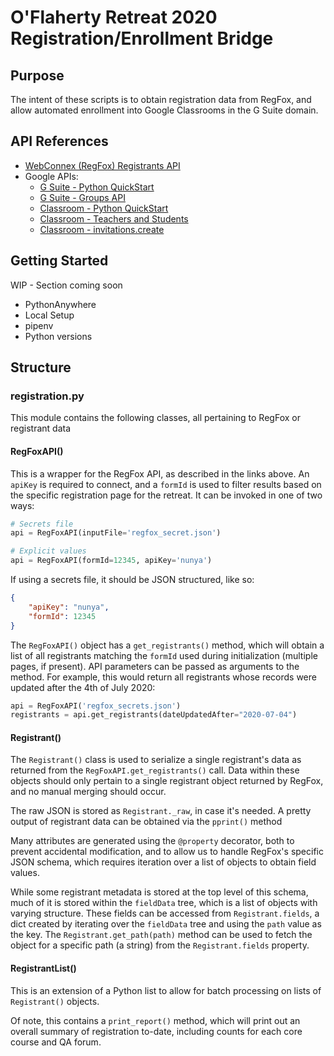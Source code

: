 # O'Flaherty Retreat 2020 Registration/Enrollment Bridge

## Purpose
The intent of these scripts is to obtain registration data from RegFox, and allow automated enrollment into Google Classrooms in the G Suite domain.

## API References
* [WebConnex (RegFox) Registrants API](https://docs.webconnex.io/api/v2/#registrants)
* Google APIs:
    * [G Suite - Python QuickStart](https://developers.google.com/admin-sdk/directory/v1/quickstart/python)
    * [G Suite - Groups API](https://developers.google.com/admin-sdk/directory/v1/reference/groups)
    * [Classroom - Python QuickStart](https://developers.google.com/classroom/quickstart/python)
    * [Classroom - Teachers and Students](https://developers.google.com/classroom/guides/manage-users)
    * [Classroom - invitations.create](https://developers.google.com/classroom/reference/rest/v1/invitations/create)

## Getting Started
WIP - Section coming soon

* PythonAnywhere
* Local Setup
* pipenv
* Python versions

## Structure

### registration.py
This module contains the following classes, all pertaining to RegFox or registrant data

#### RegFoxAPI()
This is a wrapper for the RegFox API, as described in the links above. An `apiKey` is required to connect, and a `formId` is used to filter results based on the specific registration page for the retreat. It can be invoked in one of two ways:

``` python
# Secrets file
api = RegFoxAPI(inputFile='regfox_secret.json')

# Explicit values
api = RegFoxAPI(formId=12345, apiKey='nunya')
```

If using a secrets file, it should be JSON structured, like so:

``` json
{
    "apiKey": "nunya",
    "formId": 12345
}
```

The `RegFoxAPI()` object has a `get_registrants()` method, which will obtain a list of all registrants matching the `formId` used during initialization (multiple pages, if present). API parameters can be passed as arguments to the method. For example, this would return all registrants whose records were updated after the 4th of July 2020:

``` python
api = RegFoxAPI('regfox_secrets.json')
registrants = api.get_registrants(dateUpdatedAfter="2020-07-04")
```

#### Registrant()
The `Registrant()` class is used to serialize a single registrant's data as returned from the `RegFoxAPI.get_registrants()` call. Data within these objects should only pertain to a single registrant object returned by RegFox, and no manual merging should occur.

The raw JSON is stored as `Registrant._raw`, in case it's needed. A pretty output of registrant data can be obtained via the `pprint()` method

Many attributes are generated using the `@property` decorator, both to prevent accidental modification, and to allow us to handle RegFox's specific JSON schema, which requires iteration over a list of objects to obtain field values.

While some registrant metadata is stored at the top level of this schema, much of it is stored within the `fieldData` tree, which is a list of objects with varying structure. These fields can be accessed from `Registrant.fields`, a dict created by iterating over the `fieldData` tree and using the `path` value as the key. The `Registrant.get_path(path)` method can be used to fetch the object for a specific path (a string) from the `Registrant.fields` property.

#### RegistrantList()
This is an extension of a Python list to allow for batch processing on lists of `Registrant()` objects.

Of note, this contains a `print_report()` method, which will print out an overall summary of registration to-date, including counts for each core course and QA forum.